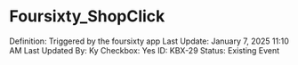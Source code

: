 # Foursixty_ShopClick

Definition: Triggered by the foursixty app
Last Update: January 7, 2025 11:10 AM
Last Updated By: Ky 
Checkbox: Yes
ID: KBX-29
Status: Existing Event